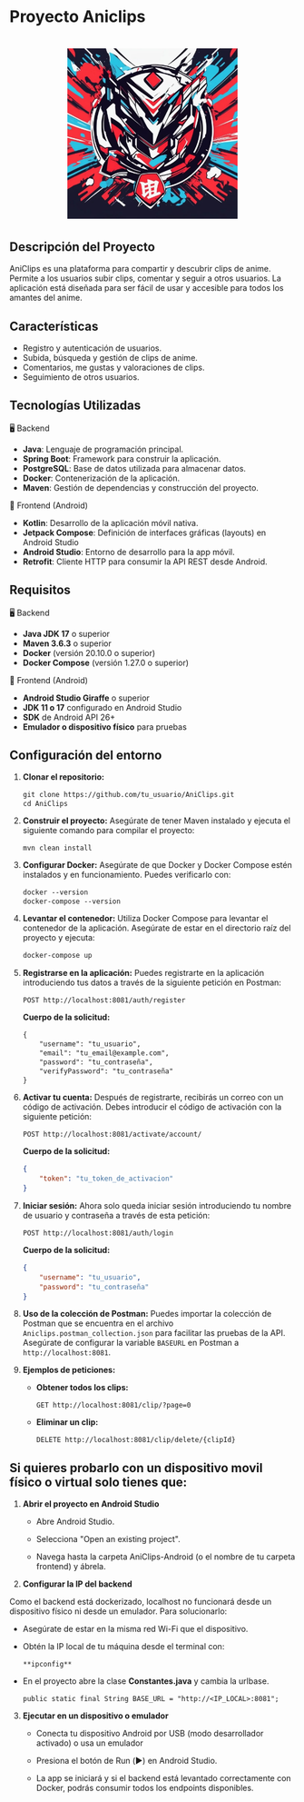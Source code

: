 # Proyecto Aniclips

<h1 align="center">
    <img src="https://github.com/DavidSevillano/AniClips/blob/main/logo.jpg" alt="logo_animalia"  width="300" height="300">
</h1>

## Descripción del Proyecto

AniClips es una plataforma para compartir y descubrir clips de anime. Permite a los usuarios subir clips, comentar y seguir a otros usuarios. La aplicación está diseñada para ser fácil de usar y accesible para todos los amantes del anime.

## Características

   - Registro y autenticación de usuarios.
   - Subida, búsqueda y gestión de clips de anime.
   - Comentarios, me gustas y valoraciones de clips.
   - Seguimiento de otros usuarios.
     
## Tecnologías Utilizadas

   🖥️ Backend
   
   - **Java**: Lenguaje de programación principal.
   - **Spring Boot**: Framework para construir la aplicación.
   - **PostgreSQL**: Base de datos utilizada para almacenar datos.
   - **Docker**: Contenerización de la aplicación.
   - **Maven**: Gestión de dependencias y construcción del proyecto.

   📱 Frontend (Android)

   - **Kotlin**: Desarrollo de la aplicación móvil nativa.
   - **Jetpack Compose**: Definición de interfaces gráficas (layouts) en Android Studio
   - **Android Studio**: Entorno de desarrollo para la app móvil.
   - **Retrofit**: Cliente HTTP para consumir la API REST desde Android.

## Requisitos

   🖥️ Backend

   - **Java JDK 17** o superior
   - **Maven 3.6.3** o superior
   - **Docker** (versión 20.10.0 o superior)
   - **Docker Compose** (versión 1.27.0 o superior)

   📱 Frontend (Android)

   - **Android Studio Giraffe** o superior
   - **JDK 11 o 17** configurado en Android Studio
   - **SDK** de Android API 26+
   - **Emulador o dispositivo físico** para pruebas

## Configuración del entorno

1. **Clonar el repositorio:**
   ```
   git clone https://github.com/tu_usuario/AniClips.git
   cd AniClips
   ```

2. **Construir el proyecto:**
   Asegúrate de tener Maven instalado y ejecuta el siguiente comando para compilar el proyecto:
   ```
   mvn clean install
   ```

3. **Configurar Docker:**
   Asegúrate de que Docker y Docker Compose estén instalados y en funcionamiento. Puedes verificarlo con:
   ```
   docker --version
   docker-compose --version
   ```

4. **Levantar el contenedor:**
   Utiliza Docker Compose para levantar el contenedor de la aplicación. Asegúrate de estar en el directorio raíz del proyecto y ejecuta:
   ```bash
   docker-compose up
   ```

5. **Registrarse en la aplicación:**
   Puedes registrarte en la aplicación introduciendo tus datos a través de la siguiente petición en Postman:
   ```
   POST http://localhost:8081/auth/register
   ```

   **Cuerpo de la solicitud:**
   ```
   {
       "username": "tu_usuario",
       "email": "tu_email@example.com",
       "password": "tu_contraseña",
       "verifyPassword": "tu_contraseña"
   }
   ```

6. **Activar tu cuenta:**
   Después de registrarte, recibirás un correo con un código de activación. Debes introducir el código de activación con la siguiente petición:
   ```
   POST http://localhost:8081/activate/account/
   ```

   **Cuerpo de la solicitud:**
   ```json
   {
       "token": "tu_token_de_activacion"
   }
   ```

7. **Iniciar sesión:**
   Ahora solo queda iniciar sesión introduciendo tu nombre de usuario y contraseña a través de esta petición:
   ```
   POST http://localhost:8081/auth/login
   ```

   **Cuerpo de la solicitud:**
   ```json
   {
       "username": "tu_usuario",
       "password": "tu_contraseña"
   }
   ```

8. **Uso de la colección de Postman:**
   Puedes importar la colección de Postman que se encuentra en el archivo `Aniclips.postman_collection.json` para facilitar las pruebas de la API. Asegúrate de configurar la variable `BASEURL` en Postman a `http://localhost:8081`.

9. **Ejemplos de peticiones:**
    - **Obtener todos los clips:**
      ```
      GET http://localhost:8081/clip/?page=0
      ```

    - **Eliminar un clip:**
      ```
      DELETE http://localhost:8081/clip/delete/{clipId}

## Si quieres probarlo con un dispositivo movil físico o virtual solo tienes que:

1. **Abrir el proyecto en Android Studio**

    - Abre Android Studio.

    - Selecciona "Open an existing project".

    - Navega hasta la carpeta AniClips-Android (o el nombre de tu carpeta frontend) y ábrela.
  
2. **Configurar la IP del backend**

Como el backend está dockerizado, localhost no funcionará desde un dispositivo físico ni desde un emulador. Para solucionarlo:

   - Asegúrate de estar en la misma red Wi-Fi que el dispositivo.
     
   - Obtén la IP local de tu máquina desde el terminal con:
        ```
     **ipconfig**
        ```

   - En el proyecto abre la clase **Constantes.java** y cambia la urlbase.
        ```
     public static final String BASE_URL = "http://<IP_LOCAL>:8081";
        ```

3. **Ejecutar en un dispositivo o emulador**

   - Conecta tu dispositivo Android por USB (modo desarrollador activado) o usa un emulador
     
   - Presiona el botón de Run (▶️) en Android Studio.
     
   - La app se iniciará y si el backend está levantado correctamente con Docker, podrás consumir todos los endpoints disponibles.
